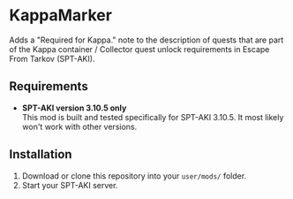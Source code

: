 # KappaMarker

Adds a "Required for Kappa." note to the description of quests that are part of the Kappa container / Collector quest unlock requirements in Escape From Tarkov (SPT-AKI).

## Requirements

- **SPT-AKI version 3.10.5 only**  
  This mod is built and tested specifically for SPT-AKI 3.10.5. It most likely won't work with other versions.

## Installation

1. Download or clone this repository into your `user/mods/` folder.
2. Start your SPT-AKI server.
